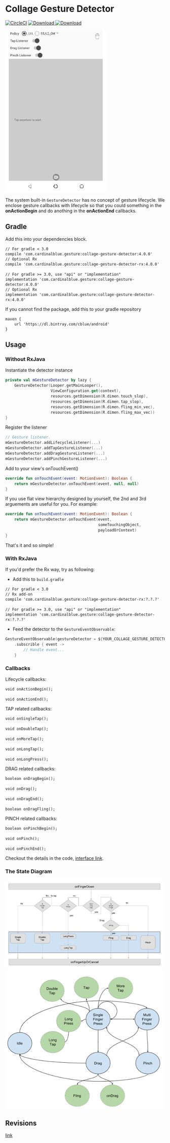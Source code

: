 Collage Gesture Detector
===

[![CircleCI](https://circleci.com/gh/cardinalblue/collage-gesture-detector-android.svg?style=svg)](https://circleci.com/gh/cardinalblue/collage-gesture-detector-android)
[ ![Download](https://api.bintray.com/packages/cblue/android/collage-gesture-detector/images/download.svg) ](https://bintray.com/cblue/android/collage-gesture-detector/_latestVersion)
[ ![Download](https://api.bintray.com/packages/cblue/android/collage-gesture-detector-rx/images/download.svg) ](https://bintray.com/cblue/android/collage-gesture-detector-rx/_latestVersion)

![demo](docs/demo.gif)

The system built-in `GestureDetector` has no concept of gesture lifecycle. We enclose gesture callbacks with lifecycle so that you could something in the **onActionBegin** and do anothing in the **onActionEnd** callbacks.

Gradle
---

Add this into your dependencies block.

```
// For gradle < 3.0
compile 'com.cardinalblue.gesture:collage-gesture-detector:4.0.0'
// Optional Rx 
compile 'com.cardinalblue.gesture:collage-gesture-detector-rx:4.0.0'

// For gradle >= 3.0, use "api" or "implementation"
implementation 'com.cardinalblue.gesture:collage-gesture-detector:4.0.0'
// Optional Rx 
implementation 'com.cardinalblue.gesture:collage-gesture-detector-rx:4.0.0'
```

If you cannot find the package, add this to your gradle repository

```
maven {
    url 'https://dl.bintray.com/cblue/android'
}
```

Usage
---

### Without RxJava

Instantiate the detector instance

```kotlin
private val mGestureDetector by lazy {
    GestureDetector(Looper.getMainLooper(),
                    ViewConfiguration.get(context),
                    resources.getDimension(R.dimen.touch_slop),
                    resources.getDimension(R.dimen.tap_slop),
                    resources.getDimension(R.dimen.fling_min_vec),
                    resources.getDimension(R.dimen.fling_max_vec))
}
```

Register the listener

```kotlin
// Gesture listener.
mGestureDetector.addLifecycleListener(...)
mGestureDetector.addTapGestureListener(...)
mGestureDetector.addDragGestureListener(...)
mGestureDetector.addPinchGestureListener(...)
```

Add to your view's onTouchEvent()

```kotlin
override fun onTouchEvent(event: MotionEvent): Boolean {
    return mGestureDetector.onTouchEvent(event, null, null)
}
```

If you use flat view hierarchy designed by yourself, the 2nd and 3rd arguements are useful for you. For example:

```kotlin
override fun onTouchEvent(event: MotionEvent): Boolean {
    return mGestureDetector.onTouchEvent(event, 
                                         someTouchingObject, 
                                         payloadOrContext)
}
```

That's it and so simple!

### With RxJava

If you'd prefer the Rx way, try as following:

- Add this to `build.gradle` 

```
// For gradle < 3.0
// Rx add-on 
compile 'com.cardinalblue.gesture:collage-gesture-detector-rx:?.?.?'

// For gradle >= 3.0, use "api" or "implementation" 
implementation 'com.cardinalblue.gesture:collage-gesture-detector-rx:?.?.?'
```

- Feed the detector to the `GestureEventObservable`:

```kotlin
GestureEventObservable(gestureDetector = ${YOUR_COLLAGE_GESTURE_DETECTOR})
    .subscrible { event ->
        // Handle event... 
    }
```

### Callbacks

Lifecycle callbacks:

```
void onActionBegin();

void onActionEnd();
```

TAP related callbacks:

```
void onSingleTap();

void onDoubleTap();

void onMoreTap();

void onLongTap();

void onLongPress();
```

DRAG related callbacks:

```
boolean onDragBegin();

void onDrag();

void onDragEnd();

boolean onDragFling();
```

PINCH related callbacks:

```
boolean onPinchBegin();

void onPinch();

void onPinchEnd();
```

Checkout the details in the code, [interface link](library/src/main/java/com/cardinalblue/gesture/IGestureListener.java).

### The State Diagram

![state diagram](docs/figure-state-paradigm.jpg)
![state diagram2](docs/GestureDetectorState.png)

Revisions
---

[link](CHANGELOG.md)
